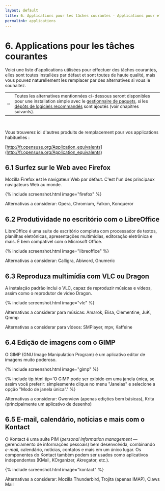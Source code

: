 ```yaml
---
layout: default
title: 6. Applications pour les tâches courantes - Applications pour effectuer les tâches les plus courantes
permalink: applications
---
```


# 6. Applications pour les tâches courantes

Voici une liste d'applications utilisées pour effectuer des tâches courantes, elles sont toutes installées par défaut et sont toutes de haute qualité, mais vous pouvez naturellement les remplacer par des alternatives si vous le souhaitez.

<div class="tip">
<table>
<tbody>
<tr>
<td><img src="images/pics/tip.png" alt="tip" /></td>
<td>Toutes les alternatives mentionnées ci-dessous seront disponibles pour une installation simple avec le <a href="installpackage.php">gestionnaire de paquets</a>, si les <a href="repositories.php">dépôts de logiciels recommandés</a> sont ajoutés (voir chapitres suivants).</td>
</tr>
</tbody>
</table>
</div><br />

Vous trouverez ici d'autres produits de remplacement pour vos applications habituelles :

[http://fr.opensuse.org/Application_equivalents](http://fr.opensuse.org/Application_equivalents)

## 6.1 Surfez sur le Web avec Firefox

Mozilla Firefox est le navigateur Web par défaut. C'est l'un des principaux navigateurs Web au monde.

{% include screenshot.html image="firefox" %}

Alternativas a considerar: Opera, Chromium, Falkon, Konqueror

## 6.2 Produtividade no escritório com o LibreOffice

LibreOffice é uma suíte de escritório completa com processador de textos, planilhas eletrônicas, apresentações multimídias, editoração eletrônica e mais. É bem compatível com o Microsoft Office.

{% include screenshot.html image="libreoffice" %}

Alternativas a considerar: Calligra, Abiword, Gnumeric

## 6.3 Reproduza multimídia com VLC ou Dragon

A instalação padrão inclui o VLC, capaz de reproduzir músicas e vídeos, assim como o reprodutor de vídeo Dragon.

{% include screenshot.html image="vlc" %}

Alternativas a considerar para músicas: Amarok, Elisa, Clementine, JuK, Qmmp

Alternativas a considerar para vídeos: SMPlayer, mpv, Kaffeine

## 6.4 Edição de imagens com o GIMP

O GIMP (GNU Image Manipulation Program) é um aplicativo editor de imagens muito poderoso.

{% include screenshot.html image="gimp" %}<p></p>

{% include tip.html tip='O GIMP pode ser exibido em uma janela única, se assim você preferir: simplesmente clique no menu "Janelas" e selecione a opção "Modo de janela única".' %}

Alternativas a considerar: Gwenview (apenas edições bem básicas), Krita (principalmente um aplicativo de desenho)

## 6.5 E-mail, calendário, notícias e mais com o Kontact

O Kontact é uma suíte PIM (*personal information management* — gerenciamento de informações pessoais) bem desenvolvida, combinando *e-mail*, calendário, notícias, contatos e mais em um único lugar. Os componentes do Kontact também podem ser usados como aplicativos independentes (KMail, KOrganizer, Akregator, etc.).

{% include screenshot.html image="kontact" %}

Alternativas a considerar: Mozilla Thunderbird, Trojita (apenas IMAP), Claws Mail
